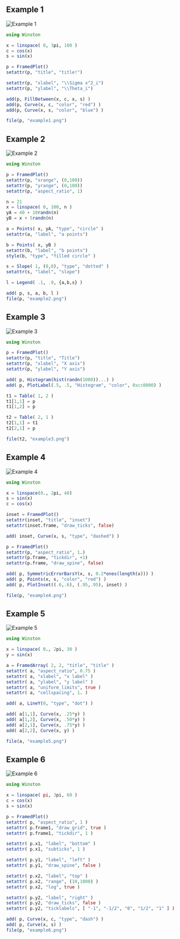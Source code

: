 
Example 1
---------

![Example 1](http://www.cita.utoronto.ca/~nolta/julia/winston/examples/example1.png)

``` julia
using Winston

x = linspace( 0, 3pi, 100 )
c = cos(x)
s = sin(x)

p = FramedPlot()
setattr(p, "title", "title!")

setattr(p, "xlabel", "\\Sigma x^2_i")
setattr(p, "ylabel", "\\Theta_i")

add(p, FillBetween(x, c, x, s) )
add(p, Curve(x, c, "color", "red") )
add(p, Curve(x, s, "color", "blue") )

file(p, "example1.png")
```

Example 2
---------

![Example 2](http://www.cita.utoronto.ca/~nolta/julia/winston/examples/example2.png)

``` julia
using Winston

p = FramedPlot()
setattr(p, "xrange", (0,100))
setattr(p, "yrange", (0,100))
setattr(p, "aspect_ratio", 1)

n = 21
x = linspace( 0, 100, n )
yA = 40 + 10randn(n)
yB = x + 5randn(n)

a = Points( x, yA, "type", "circle" )
setattr(a, "label", "a points")

b = Points( x, yB )
setattr(b, "label", "b points")
style(b, "type", "filled circle" )

s = Slope( 1, (0,0), "type", "dotted" )
setattr(s, "label", "slope")

l = Legend( .1, .9, {a,b,s} )

add( p, s, a, b, l )
file(p, "example2.png")
```

Example 3
---------

![Example 3](http://www.cita.utoronto.ca/~nolta/julia/winston/examples/example3.png)

``` julia
using Winston

p = FramedPlot()
setattr(p, "title", "Title")
setattr(p, "xlabel", "X axis")
setattr(p, "ylabel", "Y axis")

add( p, Histogram(hist(randn(1000))...) )
add( p, PlotLabel(.5, .5, "Histogram", "color", 0xcc0000) )

t1 = Table( 1, 2 )
t1[1,1] = p
t1[1,2] = p

t2 = Table( 2, 1 )
t2[1,1] = t1
t2[2,1] = p

file(t2, "example3.png")
```

Example 4
---------

![Example 4](http://www.cita.utoronto.ca/~nolta/julia/winston/examples/example4.png)

``` julia
using Winston

x = linspace(0., 2pi, 40)
s = sin(x)
c = cos(x)

inset = FramedPlot()
setattr(inset, "title", "inset")
setattr(inset.frame, "draw_ticks", false)

add( inset, Curve(x, s, "type", "dashed") )

p = FramedPlot()
setattr(p, "aspect_ratio", 1.)
setattr(p.frame, "tickdir", +1)
setattr(p.frame, "draw_spine", false)

add( p, SymmetricErrorBarsY(x, s, 0.2*ones(length(x))) )
add( p, Points(x, s, "color", "red") )
add( p, PlotInset((.6,.6), (.95,.95), inset) )

file(p, "example4.png")
```

Example 5
---------

![Example 5](http://www.cita.utoronto.ca/~nolta/julia/winston/examples/example5.png)

``` julia
using Winston

x = linspace( 0., 2pi, 30 )
y = sin(x)

a = FramedArray( 2, 2, "title", "title" )
setattr( a, "aspect_ratio", 0.75 )
setattr( a, "xlabel", "x label" )
setattr( a, "ylabel", "y label" )
setattr( a, "uniform_limits", true )
setattr( a, "cellspacing", 1. )

add( a, LineY(0, "type", "dot") )

add( a[1,1], Curve(x, .25*y) )
add( a[1,2], Curve(x, .50*y) )
add( a[2,1], Curve(x, .75*y) )
add( a[2,2], Curve(x, y) )

file(a, "example5.png")
```

Example 6
---------

![Example 6](http://www.cita.utoronto.ca/~nolta/julia/winston/examples/example6.png)

``` julia
using Winston

x = linspace( pi, 3pi, 60 )
c = cos(x)
s = sin(x)

p = FramedPlot()
setattr( p, "aspect_ratio", 1 )
setattr( p.frame1, "draw_grid", true )
setattr( p.frame1, "tickdir", 1 )

setattr( p.x1, "label", "bottom" )
setattr( p.x1, "subticks", 1 )

setattr( p.y1, "label", "left" )
setattr( p.y1, "draw_spine", false )

setattr( p.x2, "label", "top" )
setattr( p.x2, "range", (10,1000) )
setattr( p.x2, "log", true )

setattr( p.y2, "label", "right" )
setattr( p.y2, "draw_ticks", false )
setattr( p.y2, "ticklabels", [ "-1", "-1/2", "0", "1/2", "1" ] )

add( p, Curve(x, c, "type", "dash") )
add( p, Curve(x, s) )
file(p, "example6.png")
```
